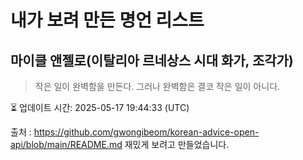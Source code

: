 # 내가 보려 만든 명언 리스트

##  마이클 앤젤로(이탈리아 르네상스 시대 화가, 조각가)
> 작은 일이 완벽함을 만든다. 그러나 완벽함은 결코 작은 일이 아니다.


⏳ 업데이트 시간: 2025-05-17 19:44:33 (UTC)

출처 : https://github.com/gwongibeom/korean-advice-open-api/blob/main/README.md
재밌게 보려고 만들었습니다.

